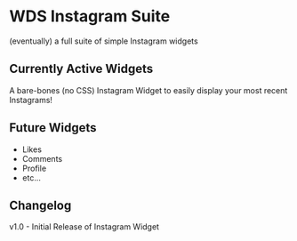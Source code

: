 WDS Instagram Suite
=========
(eventually) a full suite of simple Instagram widgets

## Currently Active Widgets

A bare-bones (no CSS) Instagram Widget to easily display your most recent Instagrams!

## Future Widgets

* Likes
* Comments
* Profile
* etc...

## Changelog

v1.0 - Initial Release of Instagram Widget
